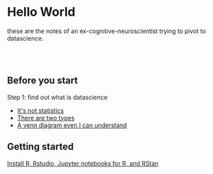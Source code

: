 # Hello World

these are the notes of an ex-cognitive-neuroscientist trying to pivot to datascience. 

<br><br>

## Before you start
Step 1: find out what is datascience

- [It's not statistics](http://bulletin.imstat.org/2014/09/data-science-how-is-it-different-to-statistics)
- [There are two types](https://www.quora.com/What-is-data-science/answer/Michael-Hochster)
- [A venn diagram even I can understand](http://drewconway.com/zia/2013/3/26/the-data-science-venn-diagram)


## Getting started
[Install R, Rstudio, Jupyter notebooks for R, and RStan](https://datarichard.github.io/2020/09/06/getting-started)

<br>
